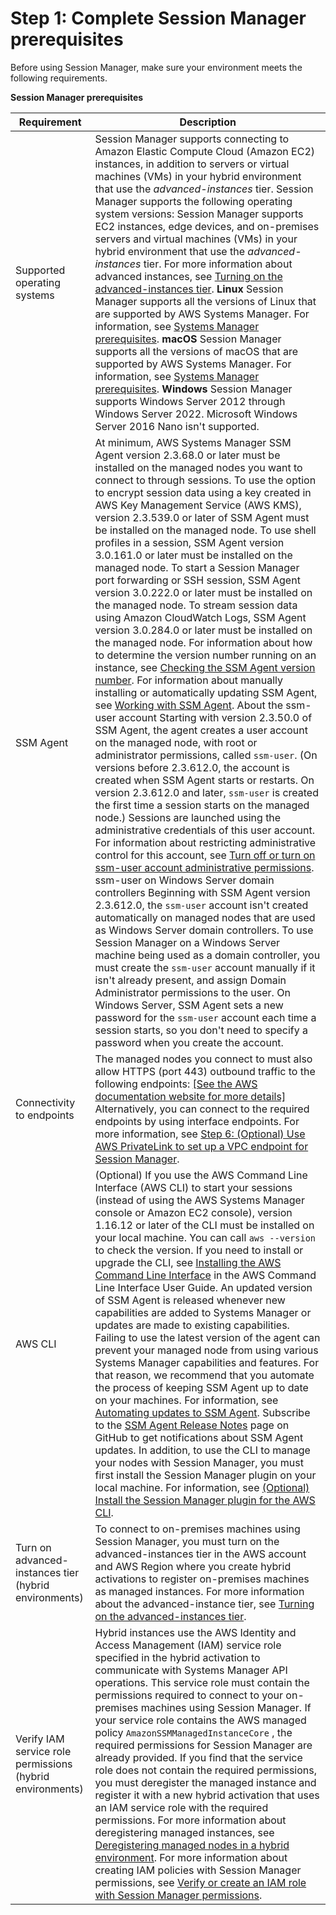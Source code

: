 # Step 1: Complete Session Manager prerequisites<a name="session-manager-prerequisites"></a>

Before using Session Manager, make sure your environment meets the following requirements\.


**Session Manager prerequisites**  

| Requirement | Description | 
| --- | --- | 
|  Supported operating systems  |  Session Manager supports connecting to Amazon Elastic Compute Cloud \(Amazon EC2\) instances, in addition to servers or virtual machines \(VMs\) in your hybrid environment that use the *advanced\-instances* tier\. Session Manager supports the following operating system versions:  Session Manager supports EC2 instances, edge devices, and on\-premises servers and virtual machines \(VMs\) in your hybrid environment that use the *advanced\-instances* tier\. For more information about advanced instances, see [Turning on the advanced\-instances tier](systems-manager-managedinstances-advanced.md)\.   **Linux**  Session Manager supports all the versions of Linux that are supported by AWS Systems Manager\. For information, see [Systems Manager prerequisites](systems-manager-prereqs.md)\. **macOS** Session Manager supports all the versions of macOS that are supported by AWS Systems Manager\. For information, see [Systems Manager prerequisites](systems-manager-prereqs.md)\.  **Windows**  Session Manager supports Windows Server 2012 through Windows Server 2022\.  Microsoft Windows Server 2016 Nano isn't supported\.   | 
|  SSM Agent  |  At minimum, AWS Systems Manager SSM Agent version 2\.3\.68\.0 or later must be installed on the managed nodes you want to connect to through sessions\.  To use the option to encrypt session data using a key created in AWS Key Management Service \(AWS KMS\), version 2\.3\.539\.0 or later of SSM Agent must be installed on the managed node\.  To use shell profiles in a session, SSM Agent version 3\.0\.161\.0 or later must be installed on the managed node\. To start a Session Manager port forwarding or SSH session, SSM Agent version 3\.0\.222\.0 or later must be installed on the managed node\. To stream session data using Amazon CloudWatch Logs, SSM Agent version 3\.0\.284\.0 or later must be installed on the managed node\. For information about how to determine the version number running on an instance, see [Checking the SSM Agent version number](ssm-agent-get-version.md)\. For information about manually installing or automatically updating SSM Agent, see [Working with SSM Agent](ssm-agent.md)\.  About the ssm\-user account Starting with version 2\.3\.50\.0 of SSM Agent, the agent creates a user account on the managed node, with root or administrator permissions, called `ssm-user`\. \(On versions before 2\.3\.612\.0, the account is created when SSM Agent starts or restarts\. On version 2\.3\.612\.0 and later, `ssm-user` is created the first time a session starts on the managed node\.\) Sessions are launched using the administrative credentials of this user account\. For information about restricting administrative control for this account, see [Turn off or turn on ssm\-user account administrative permissions](session-manager-getting-started-ssm-user-permissions.md)\.   ssm\-user on Windows Server domain controllers Beginning with SSM Agent version 2\.3\.612\.0, the `ssm-user` account isn't created automatically on managed nodes that are used as Windows Server domain controllers\. To use Session Manager on a Windows Server machine being used as a domain controller, you must create the `ssm-user` account manually if it isn't already present, and assign Domain Administrator permissions to the user\. On Windows Server, SSM Agent sets a new password for the `ssm-user` account each time a session starts, so you don't need to specify a password when you create the account\.   | 
|  Connectivity to endpoints  |  The managed nodes you connect to must also allow HTTPS \(port 443\) outbound traffic to the following endpoints: [\[See the AWS documentation website for more details\]](http://docs.aws.amazon.com/systems-manager/latest/userguide/session-manager-prerequisites.html) Alternatively, you can connect to the required endpoints by using interface endpoints\. For more information, see [Step 6: \(Optional\) Use AWS PrivateLink to set up a VPC endpoint for Session Manager](session-manager-getting-started-privatelink.md)\.  | 
|  AWS CLI  |  \(Optional\) If you use the AWS Command Line Interface \(AWS CLI\) to start your sessions \(instead of using the AWS Systems Manager console or Amazon EC2 console\), version 1\.16\.12 or later of the CLI must be installed on your local machine\. You can call `aws --version` to check the version\. If you need to install or upgrade the CLI, see [Installing the AWS Command Line Interface](https://docs.aws.amazon.com/cli/latest/userguide/installing.html) in the AWS Command Line Interface User Guide\. An updated version of SSM Agent is released whenever new capabilities are added to Systems Manager or updates are made to existing capabilities\. Failing to use the latest version of the agent can prevent your managed node from using various Systems Manager capabilities and features\. For that reason, we recommend that you automate the process of keeping SSM Agent up to date on your machines\. For information, see [Automating updates to SSM Agent](ssm-agent-automatic-updates.md)\. Subscribe to the [SSM Agent Release Notes](https://github.com/aws/amazon-ssm-agent/blob/mainline/RELEASENOTES.md) page on GitHub to get notifications about SSM Agent updates\. In addition, to use the CLI to manage your nodes with Session Manager, you must first install the Session Manager plugin on your local machine\. For information, see [\(Optional\) Install the Session Manager plugin for the AWS CLI](session-manager-working-with-install-plugin.md)\.  | 
|  Turn on advanced\-instances tier \(hybrid environments\)  |  To connect to on\-premises machines using Session Manager, you must turn on the advanced\-instances tier in the AWS account and AWS Region where you create hybrid activations to register on\-premises machines as managed instances\. For more information about the advanced\-instance tier, see [Turning on the advanced\-instances tier](systems-manager-managedinstances-advanced.md)\.  | 
|  Verify IAM service role permissions \(hybrid environments\)  |  Hybrid instances use the AWS Identity and Access Management \(IAM\) service role specified in the hybrid activation to communicate with Systems Manager API operations\. This service role must contain the permissions required to connect to your on\-premises machines using Session Manager\. If your service role contains the AWS managed policy `AmazonSSMManagedInstanceCore` , the required permissions for Session Manager are already provided\. If you find that the service role does not contain the required permissions, you must deregister the managed instance and register it with a new hybrid activation that uses an IAM service role with the required permissions\. For more information about deregistering managed instances, see [Deregistering managed nodes in a hybrid environment](systems-manager-managed-instances-advanced-deregister.md)\. For more information about creating IAM policies with Session Manager permissions, see [Verify or create an IAM role with Session Manager permissions](https://docs.aws.amazon.com/systems-manager/latest/userguide/session-manager-getting-started-instance-profile.html)\.  | 